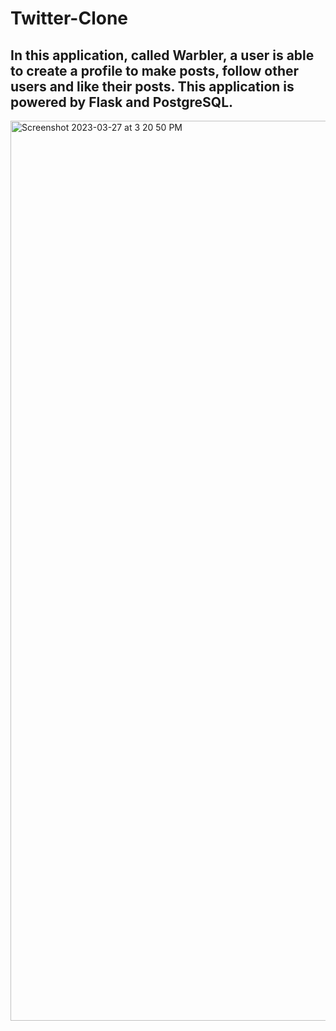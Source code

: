 # Twitter-Clone

In this application, called Warbler, a user is able to create a profile to make posts, follow other users and like their posts. This application is powered by Flask and PostgreSQL. 
---
<img width="1440" alt="Screenshot 2023-03-27 at 3 20 50 PM" src="https://user-images.githubusercontent.com/121631380/228046413-dd8e4ddc-ce91-4419-bb6f-13e020c791e8.png">
